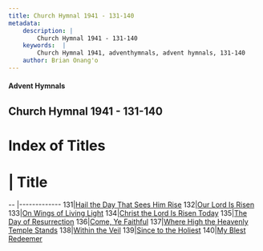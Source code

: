 ```yaml
---
title: Church Hymnal 1941 - 131-140
metadata:
    description: |
        Church Hymnal 1941 - 131-140
    keywords:  |
        Church Hymnal 1941, adventhymnals, advent hymnals, 131-140
    author: Brian Onang'o
---
```


#### Advent Hymnals
## Church Hymnal 1941 - 131-140

# Index of Titles
# | Title                        
-- |-------------
131|[Hail the Day That Sees Him Rise](/church-hymnal/101-200/131-140/Hail-the-Day-That-Sees-Him-Rise)
132|[Our Lord Is Risen](/church-hymnal/101-200/131-140/Our-Lord-Is-Risen)
133|[On Wings of Living Light](/church-hymnal/101-200/131-140/On-Wings-of-Living-Light)
134|[Christ the Lord Is Risen Today](/church-hymnal/101-200/131-140/Christ-the-Lord-Is-Risen-Today)
135|[The Day of Resurrection](/church-hymnal/101-200/131-140/The-Day-of-Resurrection)
136|[Come, Ye Faithful](/church-hymnal/101-200/131-140/Come,-Ye-Faithful)
137|[Where High the Heavenly Temple Stands](/church-hymnal/101-200/131-140/Where-High-the-Heavenly-Temple-Stands)
138|[Within the Veil](/church-hymnal/101-200/131-140/Within-the-Veil)
139|[Since to the Holiest](/church-hymnal/101-200/131-140/Since-to-the-Holiest)
140|[My Blest Redeemer](/church-hymnal/101-200/131-140/My-Blest-Redeemer)